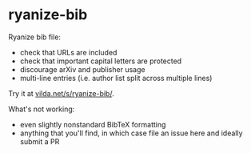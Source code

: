 # ryanize-bib

Ryanize bib file:
- check that URLs are included
- check that important capital letters are protected
- discourage arXiv and publisher usage
- multi-line entries (i.e. author list split across multiple lines)

Try it at [vilda.net/s/ryanize-bib/](https://vilda.net/s/ryanize-bib/).

What's not working:
- even slightly nonstandard BibTeX formatting
- anything that you'll find, in which case file an issue here and ideally submit a PR